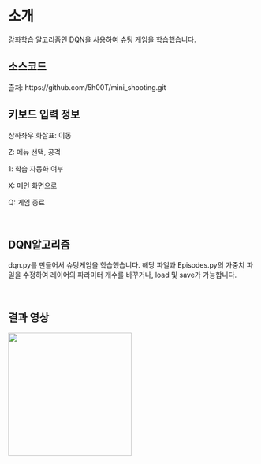 <h1> 소개 </h1>
    강화학습 알고리즘인 DQN을 사용하여 슈팅 게임을 학습했습니다.

<br>

<h2> 소스코드 </h2>
출처: https://github.com/5h00T/mini_shooting.git

<br>

<h2> 키보드 입력 정보 </h2>

상하좌우 화살표: 이동

Z: 메뉴 선택, 공격

1: 학습 자동화 여부

X: 메인 화면으로

Q: 게임 종료

<br>

<h2> DQN알고리즘 </h2>

dqn.py를 만들어서 슈팅게임을 학습했습니다. 해당 파일과 Episodes.py의 가중치 파일을 수정하여 레이어의 파라미터 개수를 바꾸거나, load 및 save가 가능합니다. 

<br>    

<h2> 결과 영상 </h2>
<img width="80%" style ="width:250px" src = "https://github.com/dIronmanb/Baram_making-RL_mini_shooting_game/blob/main/video/video.gif">


<!-- style="width:100px; height:100px;
<!--src="https://github.com/dIronmanb/Baram_making-RL_mini_shooting_game/blob/main/video/video.gif">
